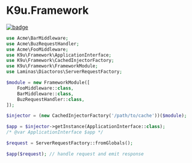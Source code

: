 # K9u.Framework

[![badge](https://github.com/kawanamiyuu/K9u.Framework/workflows/CI/badge.svg)](https://github.com/kawanamiyuu/K9u.Framework/actions?query=workflow%3ACI)

```php
use Acme\BarMiddleware;
use Acme\BuzRequestHandler;
use Acme\FooMiddleware;
use K9u\Framework\ApplicationInterface;
use K9u\Framework\CachedInjectorFactory;
use K9u\Framework\FrameworkModule;
use Laminas\Diactoros\ServerRequestFactory;

$module = new FrameworkModule([
    FooMiddleware::class,
    BarMiddleware::class,
    BuzRequestHandler::class,
]);

$injector = (new CachedInjectorFactory('/path/to/cache'))($module);

$app = $injector->getInstance(ApplicationInterface::class);
/* @var ApplicationInterface $app */

$request = ServerRequestFactory::fromGlobals();

$app($request); // handle request and emit response
```

